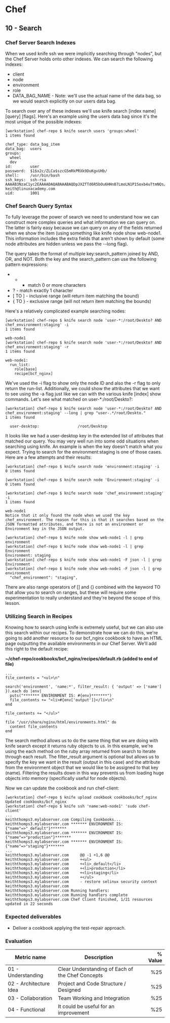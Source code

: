 # Chef

## 10 - Search

### Chef Server Search Indexes

When we used knife ssh we were implicitly searching through "nodes", but the Chef Server holds onto other indexes. We can search the following indexes:

- client
- node
- environment
- role
- DATA_BAG_NAME - Note: we'll use the actual name of the data bag, so we would search explicitly on our users data bag.

To search over any of these indexes we'll use knife search [index name] [query] [flags]. Here's an example using the users data bag since it's the most unique of the possible indexes:

```
[workstation] chef-repo $ knife search users 'groups:wheel'
1 items found

chef_type: data_bag_item
data_bag:  users
groups:
  wheel
  dev
id:        user
password:  $1$x2c/ZLCa$szcG5mRkPRXk9DuKgvUHb/
shell:     /usr/bin/bash
ssh_keys:  ssh-rsa AAAAB3NzaC1yc2EAAAADAQABAAABAQDpJXZfTd6R5bOu6HHn87LmoLN1P1Soxb4uTtmNQs/Q8yUaCzEg+MUZTOJfGvjEUn1x8+zk+ugSwRLYdkynRFsPAyUmnPV9LW9uNgPQQsSnUnVlVnYVUpufp8kNOOlCOuOnfY32aD9qfdVMahwOlnkiGGBfee2YLeFVjhcacvqy1Dprsdw7L65snPEB31HCNg0pu9rF/vJV9ta94EadN5AwuO/ex8E/YgEI2XDwkJN2yhsumhyyM2ihnXu0/GTd7BkS5UuAonbjT/oNmS+MqqhBEZYYkIEDrobjRauDrfSGR9tbjGH5nTnF6aYD6PF/lmEi91xhKHbor5xwmf6q3XOf keith@linuxacademy.com
uid:       1001
```

### Chef Search Query Syntax

To fully leverage the power of search we need to understand how we can construct more complex queries and what information we can query on. The latter is fairly easy because we can query on any of the fields returned when we show the item (using something like knife node show web-node1. This information includes the extra fields that aren't shown by default (some node attributes are hidden unless we pass the --long flag).

The query takes the format of multiple key:search_pattern joined by AND, OR, and NOT. Both the key and the search_pattern can use the following pattern expressions:

- * - match 0 or more characters
- ? - match exactly 1 character
- [ TO ] - inclusive range (will return item matching the bound)
- { TO } - exclusive range (will not return item matching the bounds)

Here's a relatively complicated example searching nodes:

```
[workstation] chef-repo $ knife search node 'user-*:/root/Deskto? AND chef_environment:staging' -i
1 items found

web-node1
[workstation] chef-repo $ knife search node 'user-*:/root/Deskto? AND chef_environment:staging' -r
1 items found

web-node1:
  run_list:
    role[base]
    recipe[bcf_nginx]
```

We've used the -i flag to show only the node ID and also the -r flag to only return the run-list. Additionally, we could show the attributes that we want to see using the -a flag just like we can with the various knife [index] show commands. Let's see what matched on user-*:/root/Deskto?:

```
[workstation] chef-repo $ knife search node 'user-*:/root/Deskto? AND chef_environment:staging' --long | grep "user-.*/root/Deskto."
1 items found

  user-desktop:                 /root/Desktop
```

It looks like we had a user-desktop key in the extended list of attributes that matched our query. You may very well run into some odd situations when searching using knife. An example is when the key doesn't match what you expect. Trying to search for the environment:staging is one of those cases. Here are a few attempts and their results:

```
[workstation] chef-repo $ knife search node 'environment:staging' -i
0 items found

[workstation] chef-repo $ knife search node 'Environment:staging' -i
0 items found

[workstation] chef-repo $ knife search node 'chef_environment:staging' -i
1 items found

web-node1
Notice that it only found the node when we used the key chef_environment. The reason for this is that it searches based on the JSON formatted attributes, and there is not an environment or Environment key in the JSON output.

[workstation] chef-repo $ knife node show web-node1 -l | grep environment
[workstation] chef-repo $ knife node show web-node1 -l | grep Environment
Environment: staging
[workstation] chef-repo $ knife node show web-node1 -F json -l | grep Environment
[workstation] chef-repo $ knife node show web-node1 -F json -l | grep environment
  "chef_environment": "staging",
```

There are also range operators of [] and {} combined with the keyword TO that allow you to search on ranges, but these will require some experimentation to really understand and they're beyond the scope of this lesson.

### Utilizing Search in Recipes

Knowing how to search using knife is extremely useful, but we can also use this search within our recipes. To demonstrate how we can do this, we're going to add another resource to our bcf_nginx cookbook to have an HTML page outputting the available environments in our Chef Server. We'll add this right to the default recipe:

**~/chef-repo/cookbooks/bcf_nginx/recipes/default.rb (added to end of file)**

```
...
file_contents = "<ul>\n"

search('environment', 'name:*', filter_result: { 'output' => ['name'] }).each do |env|
  puts("******* ENVIRONMENT IS: #{env}*******")
  file_contents += "<li>#{env['output']}</li>\n"
end

file_contents += "</ul>"

file "/usr/share/nginx/html/environments.html" do
  content file_contents
end
```

The search method allows us to do the same thing that we are doing with knife search except it returns ruby objects to us. In this example, we're using the each method on the ruby array returned from search to iterate through each result. The filter_result argument is optional but allows us to specify the key we want in the result (output in this case) and the attribute from the environment object that we would like to be assigned to that key (name). Filtering the results down in this way prevents us from loading huge objects into memory (specifically useful for node objects).

Now we can update the cookbook and run chef-client:

```
[workstation] chef-repo $ knife upload cookbook cookbooks/bcf_nginx
Updated cookbooks/bcf_nginx
[workstation] chef-repo $ knife ssh 'name:web-node1' 'sudo chef-client'
...
keiththomps3.mylabserver.com Compiling Cookbooks...
keiththomps3.mylabserver.com ******* ENVIRONMENT IS: {"name"=>"_default"}*******
keiththomps3.mylabserver.com ******* ENVIRONMENT IS: {"name"=>"production"}*******
keiththomps3.mylabserver.com ******* ENVIRONMENT IS: {"name"=>"staging"}*******
...
keiththomps3.mylabserver.com     @@ -1 +1,6 @@
keiththomps3.mylabserver.com     +<ul>
keiththomps3.mylabserver.com     +<li>_default</li>
keiththomps3.mylabserver.com     +<li>production</li>
keiththomps3.mylabserver.com     +<li>staging</li>
keiththomps3.mylabserver.com     +</ul>
keiththomps3.mylabserver.com     - restore selinux security context
keiththomps3.mylabserver.com
keiththomps3.mylabserver.com Running handlers:
keiththomps3.mylabserver.com Running handlers complete
keiththomps3.mylabserver.com Chef Client finished, 1/21 resources updated in 22 seconds
```
### Expected deliverables
- Deliver a cookbook applying the test-repair approach.

### Evaluation

| Metric name | Description | % Value |
| ----------- |-------------| -------:|
| 01 - Understanding  | Clear Understanding of Each of the Chef Concepts | %25 |
| 02 - Architecture Idea   | Project and Code Structure / Designed | %25 |
| 03 - Collaboration   | Team Working and Integration | %25 |
| 04 - Functional   | It could be useful for an improvement | %25 |
